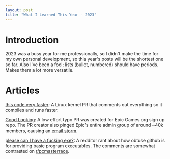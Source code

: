 ```yaml
---
layout: post
title: "What I Learned This Year - 2023"
---
```


# Introduction

2023 was a busy year for me professionally, so I didn't make the time for my own personal development, so this year's posts will be the shortest one so far. Also I've been a fool; lists (bullet, numbered) should have periods. Makes them a lot more versatile.

# Articles

[this code very faster](https://github.com/torvalds/linux/pull/447): A Linux kernel PR that comments out everything so it compiles and runs faster.

[Good Looking](https://github.com/EpicGames/Signup/pull/24): A low effort typo PR was created for Epic Games org sign up repo. The PR creator also pinged Epic's entire admin group of around ~40k members, causing an [email storm](https://www.reddit.com/r/webdev/comments/v54yla/did_github_epic_games_just_send_62_million_spam/).

[please can I have a fucking exe?](https://www.reddit.com/r/github/comments/11zihd4/please_can_i_have_a_fucking_exe/?sort=confidence): A redditor rant about how obtuse github is for providing basic program executables. The comments are somewhat contrasted on [r/pcmasterrace](https://www.reddit.com/r/pcmasterrace/comments/1ax1dn7/lost_treasure/).